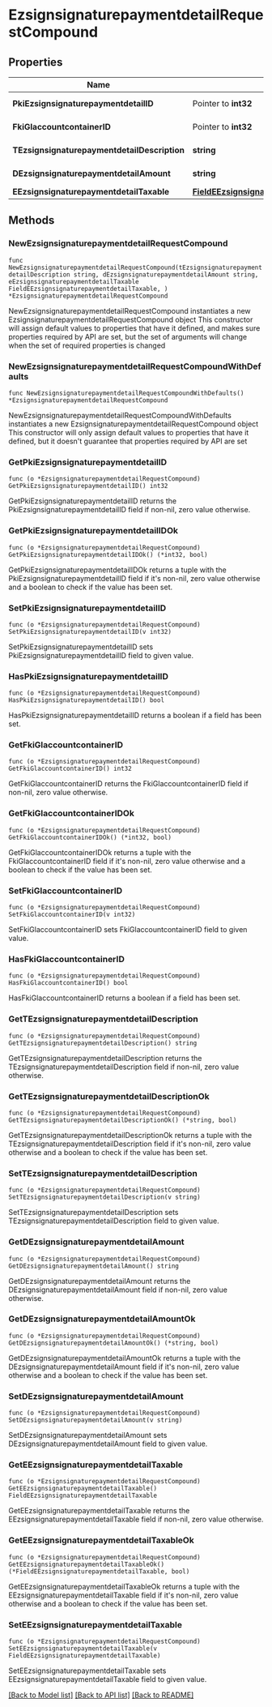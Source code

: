 # EzsignsignaturepaymentdetailRequestCompound

## Properties

Name | Type | Description | Notes
------------ | ------------- | ------------- | -------------
**PkiEzsignsignaturepaymentdetailID** | Pointer to **int32** | The unique ID of the Ezsignsignaturepaymentdetail | [optional] 
**FkiGlaccountcontainerID** | Pointer to **int32** | The unique ID of the Glaccountcontainer | [optional] 
**TEzsignsignaturepaymentdetailDescription** | **string** | A description for the Ezsignsignaturepaymentdetail. | 
**DEzsignsignaturepaymentdetailAmount** | **string** | The amount of the for the Ezsignsignaturepaymentdetail | 
**EEzsignsignaturepaymentdetailTaxable** | [**FieldEEzsignsignaturepaymentdetailTaxable**](FieldEEzsignsignaturepaymentdetailTaxable.md) |  | 

## Methods

### NewEzsignsignaturepaymentdetailRequestCompound

`func NewEzsignsignaturepaymentdetailRequestCompound(tEzsignsignaturepaymentdetailDescription string, dEzsignsignaturepaymentdetailAmount string, eEzsignsignaturepaymentdetailTaxable FieldEEzsignsignaturepaymentdetailTaxable, ) *EzsignsignaturepaymentdetailRequestCompound`

NewEzsignsignaturepaymentdetailRequestCompound instantiates a new EzsignsignaturepaymentdetailRequestCompound object
This constructor will assign default values to properties that have it defined,
and makes sure properties required by API are set, but the set of arguments
will change when the set of required properties is changed

### NewEzsignsignaturepaymentdetailRequestCompoundWithDefaults

`func NewEzsignsignaturepaymentdetailRequestCompoundWithDefaults() *EzsignsignaturepaymentdetailRequestCompound`

NewEzsignsignaturepaymentdetailRequestCompoundWithDefaults instantiates a new EzsignsignaturepaymentdetailRequestCompound object
This constructor will only assign default values to properties that have it defined,
but it doesn't guarantee that properties required by API are set

### GetPkiEzsignsignaturepaymentdetailID

`func (o *EzsignsignaturepaymentdetailRequestCompound) GetPkiEzsignsignaturepaymentdetailID() int32`

GetPkiEzsignsignaturepaymentdetailID returns the PkiEzsignsignaturepaymentdetailID field if non-nil, zero value otherwise.

### GetPkiEzsignsignaturepaymentdetailIDOk

`func (o *EzsignsignaturepaymentdetailRequestCompound) GetPkiEzsignsignaturepaymentdetailIDOk() (*int32, bool)`

GetPkiEzsignsignaturepaymentdetailIDOk returns a tuple with the PkiEzsignsignaturepaymentdetailID field if it's non-nil, zero value otherwise
and a boolean to check if the value has been set.

### SetPkiEzsignsignaturepaymentdetailID

`func (o *EzsignsignaturepaymentdetailRequestCompound) SetPkiEzsignsignaturepaymentdetailID(v int32)`

SetPkiEzsignsignaturepaymentdetailID sets PkiEzsignsignaturepaymentdetailID field to given value.

### HasPkiEzsignsignaturepaymentdetailID

`func (o *EzsignsignaturepaymentdetailRequestCompound) HasPkiEzsignsignaturepaymentdetailID() bool`

HasPkiEzsignsignaturepaymentdetailID returns a boolean if a field has been set.

### GetFkiGlaccountcontainerID

`func (o *EzsignsignaturepaymentdetailRequestCompound) GetFkiGlaccountcontainerID() int32`

GetFkiGlaccountcontainerID returns the FkiGlaccountcontainerID field if non-nil, zero value otherwise.

### GetFkiGlaccountcontainerIDOk

`func (o *EzsignsignaturepaymentdetailRequestCompound) GetFkiGlaccountcontainerIDOk() (*int32, bool)`

GetFkiGlaccountcontainerIDOk returns a tuple with the FkiGlaccountcontainerID field if it's non-nil, zero value otherwise
and a boolean to check if the value has been set.

### SetFkiGlaccountcontainerID

`func (o *EzsignsignaturepaymentdetailRequestCompound) SetFkiGlaccountcontainerID(v int32)`

SetFkiGlaccountcontainerID sets FkiGlaccountcontainerID field to given value.

### HasFkiGlaccountcontainerID

`func (o *EzsignsignaturepaymentdetailRequestCompound) HasFkiGlaccountcontainerID() bool`

HasFkiGlaccountcontainerID returns a boolean if a field has been set.

### GetTEzsignsignaturepaymentdetailDescription

`func (o *EzsignsignaturepaymentdetailRequestCompound) GetTEzsignsignaturepaymentdetailDescription() string`

GetTEzsignsignaturepaymentdetailDescription returns the TEzsignsignaturepaymentdetailDescription field if non-nil, zero value otherwise.

### GetTEzsignsignaturepaymentdetailDescriptionOk

`func (o *EzsignsignaturepaymentdetailRequestCompound) GetTEzsignsignaturepaymentdetailDescriptionOk() (*string, bool)`

GetTEzsignsignaturepaymentdetailDescriptionOk returns a tuple with the TEzsignsignaturepaymentdetailDescription field if it's non-nil, zero value otherwise
and a boolean to check if the value has been set.

### SetTEzsignsignaturepaymentdetailDescription

`func (o *EzsignsignaturepaymentdetailRequestCompound) SetTEzsignsignaturepaymentdetailDescription(v string)`

SetTEzsignsignaturepaymentdetailDescription sets TEzsignsignaturepaymentdetailDescription field to given value.


### GetDEzsignsignaturepaymentdetailAmount

`func (o *EzsignsignaturepaymentdetailRequestCompound) GetDEzsignsignaturepaymentdetailAmount() string`

GetDEzsignsignaturepaymentdetailAmount returns the DEzsignsignaturepaymentdetailAmount field if non-nil, zero value otherwise.

### GetDEzsignsignaturepaymentdetailAmountOk

`func (o *EzsignsignaturepaymentdetailRequestCompound) GetDEzsignsignaturepaymentdetailAmountOk() (*string, bool)`

GetDEzsignsignaturepaymentdetailAmountOk returns a tuple with the DEzsignsignaturepaymentdetailAmount field if it's non-nil, zero value otherwise
and a boolean to check if the value has been set.

### SetDEzsignsignaturepaymentdetailAmount

`func (o *EzsignsignaturepaymentdetailRequestCompound) SetDEzsignsignaturepaymentdetailAmount(v string)`

SetDEzsignsignaturepaymentdetailAmount sets DEzsignsignaturepaymentdetailAmount field to given value.


### GetEEzsignsignaturepaymentdetailTaxable

`func (o *EzsignsignaturepaymentdetailRequestCompound) GetEEzsignsignaturepaymentdetailTaxable() FieldEEzsignsignaturepaymentdetailTaxable`

GetEEzsignsignaturepaymentdetailTaxable returns the EEzsignsignaturepaymentdetailTaxable field if non-nil, zero value otherwise.

### GetEEzsignsignaturepaymentdetailTaxableOk

`func (o *EzsignsignaturepaymentdetailRequestCompound) GetEEzsignsignaturepaymentdetailTaxableOk() (*FieldEEzsignsignaturepaymentdetailTaxable, bool)`

GetEEzsignsignaturepaymentdetailTaxableOk returns a tuple with the EEzsignsignaturepaymentdetailTaxable field if it's non-nil, zero value otherwise
and a boolean to check if the value has been set.

### SetEEzsignsignaturepaymentdetailTaxable

`func (o *EzsignsignaturepaymentdetailRequestCompound) SetEEzsignsignaturepaymentdetailTaxable(v FieldEEzsignsignaturepaymentdetailTaxable)`

SetEEzsignsignaturepaymentdetailTaxable sets EEzsignsignaturepaymentdetailTaxable field to given value.



[[Back to Model list]](../README.md#documentation-for-models) [[Back to API list]](../README.md#documentation-for-api-endpoints) [[Back to README]](../README.md)


